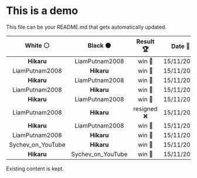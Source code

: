# This is a demo

This file can be your README.md that gets automatically updated.

<!--START_SECTION:chessStats-->
<!-- Automatically generated with https://github.com/Balastrong/chess-stats-action -->

| White ⚪ | Black ⚫ | Result 🏆 | Date 📅 | Position 🗺️ |
|:---:|:---:|:---:|:---:|:---:|
| **Hikaru** | LiamPutnam2008 | win 🥇 | 15/11/2023 | <a href="http://www.ee.unb.ca/cgi-bin/tervo/fen.pl?select=3r2k1/p2bppbp/q1p2np1/8/2PPPB2/1R3PP1/P3Q2P/3R1BK1 b - -">Link</a> |
| LiamPutnam2008 | **Hikaru** | win 🥇 | 15/11/2023 | <a href="http://www.ee.unb.ca/cgi-bin/tervo/fen.pl?select=1r4k1/2R2p2/p3p2p/1p4p1/8/2Q3P1/PP3nPK/1B5q w - -">Link</a> |
| **Hikaru** | LiamPutnam2008 | win 🥇 | 15/11/2023 | <a href="http://www.ee.unb.ca/cgi-bin/tervo/fen.pl?select=8/pp6/1b3n2/4pRkP/6P1/1P5K/P1P5/8 b - -">Link</a> |
| LiamPutnam2008 | **Hikaru** | win 🥇 | 15/11/2023 | <a href="http://www.ee.unb.ca/cgi-bin/tervo/fen.pl?select=1r2r2k/1p3p1p/p2p4/P1pP1B2/4P1P1/5n2/1P2NqPK/R2Q4 w - -">Link</a> |
| **Hikaru** | LiamPutnam2008 | win 🥇 | 15/11/2023 | <a href="http://www.ee.unb.ca/cgi-bin/tervo/fen.pl?select=3r1bk1/pp3p1p/6p1/8/1P3P2/P5PP/1qB1Q2K/2B2R2 b - -">Link</a> |
| LiamPutnam2008 | **Hikaru** | resigned ❌ | 15/11/2023 | <a href="http://www.ee.unb.ca/cgi-bin/tervo/fen.pl?select=kr6/2R1RQpp/q2r4/pp1p4/8/3p4/PP1B2PP/7K b - -">Link</a> |
| **Hikaru** | LiamPutnam2008 | win 🥇 | 15/11/2023 | <a href="http://www.ee.unb.ca/cgi-bin/tervo/fen.pl?select=8/p1p2k1p/1p1p2p1/5r2/2P2pRP/1P3R2/P7/7K b - -">Link</a> |
| LiamPutnam2008 | **Hikaru** | win 🥇 | 15/11/2023 | <a href="http://www.ee.unb.ca/cgi-bin/tervo/fen.pl?select=6k1/pp4p1/8/6RP/4p1K1/2P5/P1P1q3/3R4 w - -">Link</a> |
| Sychev_on_YouTube | **Hikaru** | win 🥇 | 15/11/2023 | <a href="http://www.ee.unb.ca/cgi-bin/tervo/fen.pl?select=6k1/1p6/2p2n1p/3p4/5Qq1/3P2B1/r7/5RK1 w - -">Link</a> |
| **Hikaru** | Sychev_on_YouTube | win 🥇 | 15/11/2023 | <a href="http://www.ee.unb.ca/cgi-bin/tervo/fen.pl?select=8/2r4k/P1P1pppp/8/2N1n3/6PP/R4P1K/8 b - -">Link</a> |

<!--END_SECTION:chessStats-->

Existing content is kept.
